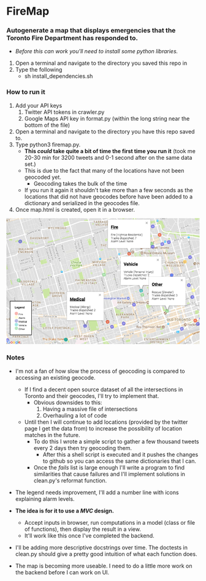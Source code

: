 # FireMap <br />
### Autogenerate a map that displays emergencies that the Toronto Fire Department has responded to.

* *Before this can work you'll need to install some python libraries.*
1. Open a terminal and navigate to the directory you saved this repo in
2. Type the following
	* sh install_dependencies.sh
### How to run it <br />
1. Add your API keys
	1. Twitter API tokens in crawler.py
	2. Google Maps API key in format.py (within the long string near the bottom of the file)
2. Open a terminal and navigate to the directory you have this repo saved to.
3. Type python3 firemap.py.
	* **This *could* take quite a bit of time the first time you run it** (took me 20-30 min for 3200 tweets and 0-1 second after on the same data set.)
	* This is due to the fact that many of the locations have not been geocoded yet.
		* Geocoding takes the bulk of the time
	* If you run it again it shouldn't take more than a few seconds as the locations that did not have geocodes before have been added to a dictionary and serialized in the geocodes file.
4. Once map.html is created, open it in a browser.

![Map](https://github.com/MellowYarker/FireMap/blob/master/screenshots/map.png?raw=true "Map Example")<br />
### Notes <br />

* I'm not a fan of how slow the process of geocoding is compared to accessing an existing geocode.<br />
	* If I find a decent open source dataset of all the intersections in Toronto and their geocodes, I'll try to implement that.
	    * Obvious downsides to this:
	        1. Having a massive file of intersections
	        2. Overhauling a lot of code
	* Until then I will continue to add locations (provided by the twitter page I get the data from) to increase the possibility of location matches in the future.
	    * To do this I wrote a simple script to gather a few thousand tweets every 2 days then try geocoding them.
			* After this a shell script is executed and it pushes the changes to github so you can access the same dictionaries that I can.
	    * Once the *fails* list is large enough I'll write a program to find similarities that cause failures and I'll implement solutions in clean.py's reformat function.<br />

* The legend needs improvement, I'll add a number line with icons explaining alarm levels.
* **The idea is for it to use a *MVC* design.**
	* Accept inputs in browser, run computations in a model (class or file of functions), then display the result in a view.<br />
	* It'll work like this once I've completed the backend.

* I'll be adding more descriptive docstrings over time. The doctests in clean.py should give a pretty good intuition of what each function does.

* The map is becoming more useable. I need to do a little more work on the backend before I can work on UI.
